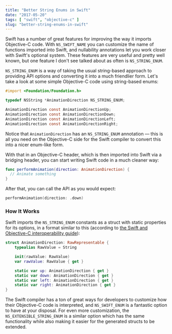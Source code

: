 ```yaml
---
title: "Better String Enums in Swift"
date: "2017-05-20"
tags: [ "swift", "objective-c" ]
slug: "better-string-enums-in-swift"
---
```


Swift has a number of great features for improving the way it imports Objective-C code. With `NS_SWIFT_NAME` you can customize the name of functions imported into Swift, and nullability annotations let you work closer with Swift's optional system. These features are very useful and pretty well known, but one feature I don't see talked about as often is `NS_STRING_ENUM`.

<!--more-->

`NS_STRING_ENUM` is a way of taking the usual string-based approach to providing API options and converting it into a much friendlier form. Let's take a look at some simple Objective-C code using string-based enums:

```objective-c
#import <Foundation/Foundation.h>

typedef NSString *AnimationDirection NS_STRING_ENUM;

AnimationDirection const AnimationDirectionUp;
AnimationDirection const AnimationDirectionDown;
AnimationDirection const AnimationDirectionLeft;
AnimationDirection const AnimationDirectionRight;
```

Notice that `AnimationDirection` has an `NS_STRING_ENUM` annotation — this is all you need on the Objective-C side for the Swift compiler to convert this into a nicer enum-like form.

With that in an Objective-C header, which is then imported into Swift via a bridging header, you can start writing Swift code in a much cleaner way:

```swift
func performAnimation(direction: AnimationDirection) {
  // Animate something
}
```

After that, you can call the API as you would expect:

```swift
performAnimation(direction: .down)
```

### How It Works

Swift imports the `NS_STRING_ENUM` constants as a struct with static properties for its options, in a format similar to this (according to [the Swift and Objective-C interoperability guide](https://developer.apple.com/library/content/documentation/Swift/Conceptual/BuildingCocoaApps/InteractingWithCAPIs.html)):

```swift
struct AnimationDirection: RawRepresentable {
    typealias RawValue = String

    init(rawValue: RawValue)
    var rawValue: RawValue { get }

    static var up: AnimationDirection { get }
    static var down: AnimationDirection { get }
    static var left: AnimationDirection { get }
    static var right: AnimationDirection { get }
}
```

The Swift compiler has a ton of great ways for developers to customize how their Objective-C code is interpreted, and `NS_SWIFT_ENUM` is a fantastic option to have at your disposal. For even more customization, the `NS_EXTENSIBLE_STRING_ENUM` is a similar option which has the same functionality while also making it easier for the generated structs to be extended.
